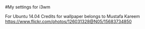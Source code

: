 #My settings for i3wm

For Ubuntu 14.04
Credits for wallpaper belongs to Mustafa Kareem
https://www.flickr.com/photos/126031328@N05/15683734850
